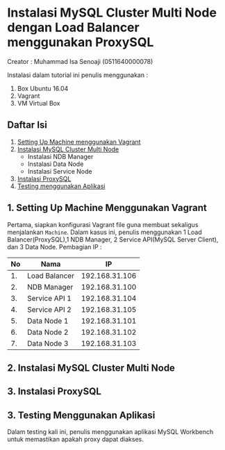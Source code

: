# Instalasi MySQL Cluster Multi Node dengan Load Balancer menggunakan ProxySQL
Creator : Muhammad Isa Senoaji (0511640000078)

Instalasi dalam tutorial ini penulis menggunakan :
 1. Box Ubuntu 16.04
 2. Vagrant
 3. VM Virtual Box

## Daftar Isi
1. [Setting Up Machine menggunakan Vagrant](#1-setting-up-machine-menggunakan-vagrant)
2. [Instalasi MySQL Cluster Multi Node](#2-instalasi-mysql-cluster-multi-node) 
   - Instalasi NDB Manager
   - Instalasi Data Node
   - Instalasi Service Node
3. [Instalasi ProxySQL](#3-instalasi-proxysql)
4. [Testing menggunakan Aplikasi](#4-testing-menggunakan-aplikasi)

## 1. Setting Up Machine Menggunakan Vagrant
Pertama, siapkan konfigurasi Vagrant file guna membuat sekaligus menjalankan ```Machine```. Dalam kasus ini, penulis menggunakan 1 Load Balancer(ProxySQL),1 NDB Manager, 2 Service API(MySQL Server Client), dan 3 Data Node. 
Pembagian IP :

| No | Nama | IP |
| --- | --- | --- |
| 1. | Load Balancer | 192.168.31.106 |
| 2. | NDB Manager | 192.168.31.100 |
| 3. | Service API 1 | 192.168.31.104 |
| 4. | Service API 2 | 192.168.31.105 |
| 5. | Data Node 1 | 192.168.31.101 |
| 6. | Data Node 2 | 192.168.31.102 |
| 7. | Data Node 3 | 192.168.31.103 |

## 2. Instalasi MySQL Cluster Multi Node

## 3. Instalasi ProxySQL

## 3. Testing Menggunakan Aplikasi
Dalam testing kali ini, penulis menggunakan aplikasi MySQL Workbench untuk memastikan apakah proxy dapat diakses.
